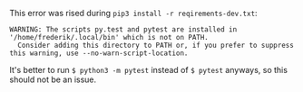 This error was rised during `pip3 install -r reqirements-dev.txt`:

```
WARNING: The scripts py.test and pytest are installed in '/home/frederik/.local/bin' which is not on PATH.
  Consider adding this directory to PATH or, if you prefer to suppress this warning, use --no-warn-script-location.
  ```

It's better to run `$ python3 -m pytest` instead of `$ pytest` anyways, so this should not be an issue.
